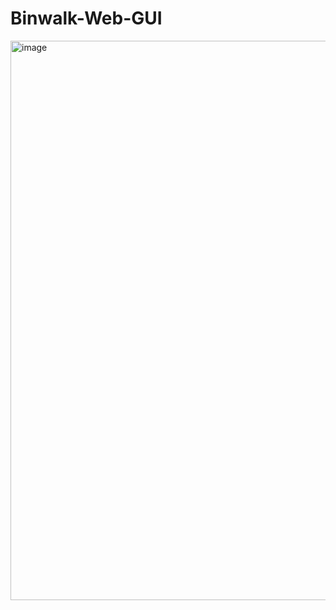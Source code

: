 # Binwalk-Web-GUI


<img width="1264" height="895" alt="image" src="https://github.com/user-attachments/assets/7df884fd-bcbc-4ac5-9a3b-53b2d50ee6d7" />
